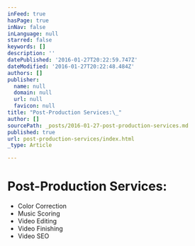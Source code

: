 ```yaml
---
inFeed: true
hasPage: true
inNav: false
inLanguage: null
starred: false
keywords: []
description: ''
datePublished: '2016-01-27T20:22:59.747Z'
dateModified: '2016-01-27T20:22:48.484Z'
authors: []
publisher:
  name: null
  domain: null
  url: null
  favicon: null
title: "Post-Production Services:\_"
author: []
sourcePath: _posts/2016-01-27-post-production-services.md
published: true
url: post-production-services/index.html
_type: Article

---
```

# Post-Production Services: 

* Color Correction 
* Music Scoring 
* Video Editing  
* Video Finishing 
* Video SEO